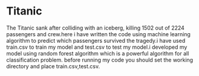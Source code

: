 # Titanic
The Titanic sank after colliding with an iceberg, killing 1502 out of 2224 passengers and crew.here i have written the code using machine learning algorithm to predict which passengers survived the tragedy.i have used train.csv to train my model and test.csv to test my model.i developed my model using random forest algorithm which is a powerful algorithm for all classification problem.
before running my code you should set the working directory and place train.csv,test.csv.
